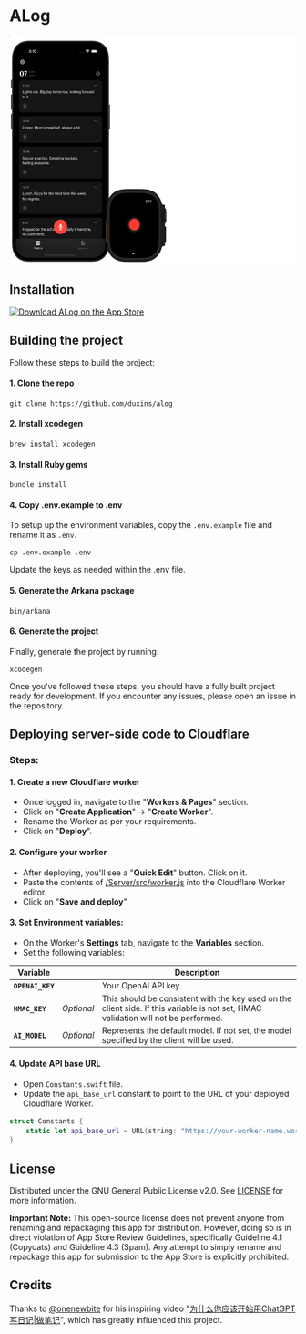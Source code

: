 # ALog

<img src="Images/Promo.png" style="height: 400px" />

## Installation

[![Download ALog on the App Store](https://linkmaker.itunes.apple.com/images/badges/en-us/badge_appstore-lrg.svg)](https://apps.apple.com/us/app/alog/id6451082482)

## Building the project

Follow these steps to build the project:

#### 1. Clone the repo

```shell
git clone https://github.com/duxins/alog
```

#### 2. Install xcodegen

```shell
brew install xcodegen
```

#### 3. Install Ruby gems

```shell
bundle install
```

#### 4. Copy .env.example to .env

To setup up the environment variables, copy the `.env.example` file and rename it as `.env`.

```shell
cp .env.example .env
```

Update the keys as needed within the .env file.

#### 5. Generate the Arkana package

```shell
bin/arkana
```

#### 6. Generate the project

Finally, generate the project by running:

```shell
xcodegen
```

Once you've followed these steps, you should have a fully built project ready for development. If you encounter any issues, please open an issue in the repository.

## Deploying server-side code to Cloudflare

### Steps: 

#### 1. Create a new Cloudflare worker

* Once logged in, navigate to the "**Workers & Pages**" section.
* Click on "**Create Application**" → "**Create Worker**".
* Rename the Worker as per your requirements.
* Click on "**Deploy**".

#### 2. Configure your worker

* After deploying, you'll see a "**Quick Edit**" button. Click on it.
* Paste the contents of [/Server/src/worker.js](Server/src/worker.js) into the Cloudflare Worker editor.
* Click on "**Save and deploy**"

#### 3. Set Environment variables:

* On the Worker's **Settings** tab, navigate to the **Variables** section.
* Set the following variables:

| Variable         |            | Description          |
|------------------|------------|----------------------|
| **`OPENAI_KEY`** |            | Your OpenAI API key. |
| **`HMAC_KEY`**   | *Optional* | This should be consistent with the key used on the client side. If this variable is not set, HMAC validation will not be performed. |
| **`AI_MODEL`**   | *Optional* | Represents the default model. If not set, the model specified by the client will be used.                                           |

#### 4. Update API base URL

* Open `Constants.swift` file.
* Update the `api_base_url` constant to point to the URL of your deployed Cloudflare Worker.

```swift
struct Constants {
    static let api_base_url = URL(string: "https://your-worker-name.workers.dev/")!
}
```

## License

Distributed under the GNU General Public License v2.0. See [LICENSE](./LICENSE) for more information.

**Important Note:** This open-source license does not prevent anyone from renaming and repackaging this app for distribution. However, doing so is in direct violation of App Store Review Guidelines, specifically Guideline 4.1 (Copycats) and Guideline 4.3 (Spam). Any attempt to simply rename and repackage this app for submission to the App Store is explicitly prohibited.

## Credits

Thanks to [@onenewbite](https://twitter.com/onenewbite) for his inspiring video "[为什么你应该开始用ChatGPT写日记|做笔记](https://www.youtube.com/watch?v=ZRv0Z-M7NqM)", which has greatly influenced this project.
